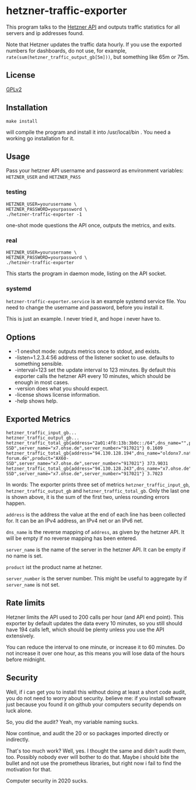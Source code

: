 # hetzner-traffic-exporter

This program talks to the [Hetzner API](https://robot.your-server.de/doc/webservice/de.html#storage-box) 
and outputs traffic statistics for all servers and ip addresses found.

Note that Hetzner updates the traffic data hourly. If you use the exported numbers for dashboards, do not use, for example, `rate(sum(hetzner_traffic_output_gb[5m]))`, but something like 65m or 75m.

## License

[GPLv2](https://www.ohse.de/uwe/licenses/GPL-2)

## Installation
```
make install
```
will compile the program and install it into /usr/local/bin . You need a working go installation for it.

## Usage

Pass your hetzner API username and password as environment variables: `HETZNER_USER` and `HETZNER_PASS`

### testing
```
HETZNER_USER=yourusername \
HETZNER_PASSWORD=yourpassword \
./hetzner-traffic-exporter -1
```
one-shot mode questions the API once, outputs the metrics, and exits.

### real
```
HETZNER_USER=yourusername \
HETZNER_PASSWORD=yourpassword \
./hetzner-traffic-exporter
```
This starts the program in daemon mode, listing on the API socket.

### systemd
`hetzner-traffic-exporter.service` is an example systemd service file. You need to change the username and password, before you install it.

This is just an example. I never tried it, and hope i never have to.

## Options

* -1 
  oneshot mode: outputs metrics once to stdout, and exists.
* -listen=1.2.3.4:56
  address of the listener socket to use. defaults to something sensible.
* -interval=123
  set the update interval to 123 minutes. By default this exporter calls the hetzner API every 10 minutes, which should be enough in most cases.
* -version
  does what you should expect.
* -license
  shows license information.
* -help
  shows help.


## Exported Metrics 
```
hetzner_traffic_input_gb...
hetzner_traffic_output_gb...
hetzner_traffic_total_gb{address="2a01:4f8:13b:3b0c::/64",dns_name="",product="AX60-SSD",server_name="x7.ohse.de",server_number="917021"} 0.1609
hetzner_traffic_total_gb{address="94.130.128.194",dns_name="oldonx7.naturfotografen-forum.de",product="AX60-SSD",server_name="x7.ohse.de",server_number="917021"} 373.9031
hetzner_traffic_total_gb{address="94.130.128.243",dns_name="x7.ohse.de",product="AX60-SSD",server_name="x7.ohse.de",server_number="917021"} 3.7023
```

In words: The exporter prints three set of metrics `hetzner_traffic_input_gb`, `hetzner_traffic_output_gb` and `hetzner_traffic_total_gb`. Only the last one is shown above, it is the sum of the first two, unless rounding errors happen.

`address` is the address the value at the end of each line has been collected for. It can be an IPv4 address, an IPv4 net or an IPv6 net.

`dns_name` is the reverse mapping of `address`, as given by the hetzner API. It will be empty if no reverse mapping has been entered.

`server_name` is the name of the server in the hetzner API. It can be empty if no name is set.

`product` ist the product name at hetzner.

`server_number` is the server number. This might be useful to aggregate by if `server_name` is not set.

## Rate limits

Hetzner limits the API used to 200 calls per hour (and API end point). This exporter by default updates the data every 10 minutes, so you still should have 194 calls left, which should be plenty unless you use the API extensively.

You can reduce the interval to one minute, or increase it to 60 minutes. Do not increase it over one hour, as this means you will lose data of the hours before midnight.

## Security
Well, if i can get you to install this without doing at least a short code audit, you do not need to worry about security. believe me: if you install software just because you found it on github your computers security depends on luck alone.

So, you did the audit? Yeah, my variable naming sucks.

Now continue, and audit the 20 or so packages imported directly or indirectly.

That's too much work? Well, yes. I thought the same and didn't audit them, too. Possibly nobody ever will bother to do that. Maybe i should bite the bullet and not use the prometheus libraries, but right now i fail to find the motivation for that.

Computer security in 2020 sucks.
